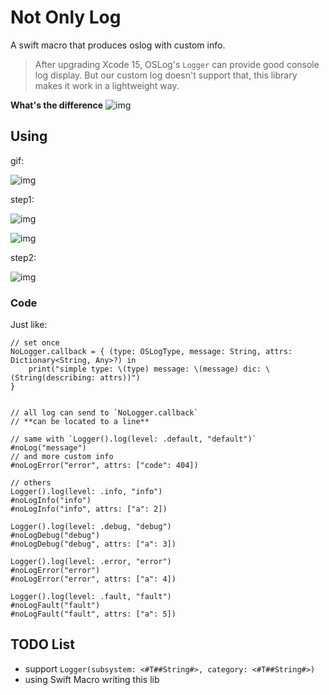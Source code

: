 # **Not Only Log**

A swift macro that produces oslog with custom info.

> After upgrading Xcode 15, OSLog's `Logger` can provide good console log display. But our custom log doesn't support that, this library makes it work in a lightweight way.

**What's the difference**
![img](https://gitee.com/poos/NoLogMacro/raw/main/img/compare.gif)


## Using

gif:

![img](https://gitee.com/poos/NoLogMacro/raw/main/img/use.gif)

step1:

![img](https://gitee.com/poos/NoLogMacro/raw/main/img/example1.png)

![img](https://gitee.com/poos/NoLogMacro/raw/main/img/example2.png)

step2:

![img](https://gitee.com/poos/NoLogMacro/raw/main/img/example3.png)

### Code

Just like:

```
// set once
NoLogger.callback = { (type: OSLogType, message: String, attrs: Dictionary<String, Any>?) in
    print("simple type: \(type) message: \(message) dic: \(String(describing: attrs))")
}


// all log can send to `NoLogger.callback`
// **can be located to a line**

// same with `Logger().log(level: .default, "default")`
#noLog("message")
// and more custom info
#noLogError("error", attrs: ["code": 404])

// others
Logger().log(level: .info, "info")
#noLogInfo("info")
#noLogInfo("info", attrs: ["a": 2])

Logger().log(level: .debug, "debug")
#noLogDebug("debug")
#noLogDebug("debug", attrs: ["a": 3])

Logger().log(level: .error, "error")
#noLogError("error")
#noLogError("error", attrs: ["a": 4])

Logger().log(level: .fault, "fault")
#noLogFault("fault")
#noLogFault("fault", attrs: ["a": 5])
```

## TODO List

- support `Logger(subsystem: <#T##String#>, category: <#T##String#>)`
- using Swift Macro writing this lib